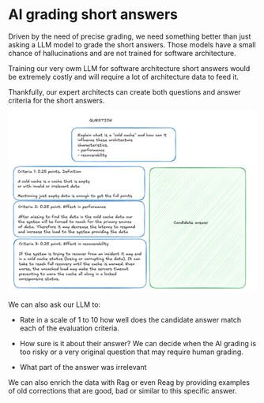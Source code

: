 # AI grading short answers

Driven by the need of precise grading, we need something better than just asking a LLM model to grade
the short answers.
Those models have a small chance of hallucinations and are not trained for software architecture.

Training our very owm LLM for software architecture short answers would be extremely costly
and will require a lot of architecture data to feed it. 

Thankfully, our expert architects can create both questions and answer criteria for the short answers.

![img.png](img/question-with-evaluation-criteria.png)

We can also ask our LLM to:
 * Rate in a scale of 1 to 10 how well does the candidate answer match each of the evaluation criteria.
 * How sure is it about their answer? We can decide when the AI grading is too risky or a very original question
that may require human grading. 

 * What part of the answer was irrelevant

We can also enrich the data with Rag or even Reag by providing examples of old corrections that are good, bad or
 similar to this specific answer.